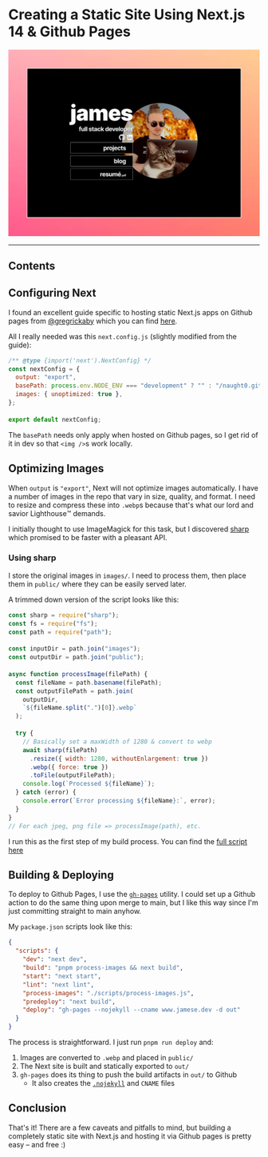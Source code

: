
# Creating a Static Site Using Next.js 14 & Github Pages

![](/jamese-dev.webp)

---

## Contents

## Configuring Next

I found an excellent guide specific to hosting static Next.js apps on Github pages from [@gregrickaby](https://github.com/gregrickaby) which you can find [here](https://github.com/gregrickaby/nextjs-github-pages).

All I really needed was this `next.config.js` (slightly modified from the guide):

```js
/** @type {import('next').NextConfig} */
const nextConfig = {
  output: "export",
  basePath: process.env.NODE_ENV === "development" ? "" : "/naught0.github.io",
  images: { unoptimized: true },
};

export default nextConfig;
```

The `basePath` needs only apply when hosted on Github pages, so I get rid of it in dev so that `<img />`s work locally.

## Optimizing Images

When `output` is `"export"`, Next will not optimize images automatically. I have a number of images in the repo that vary in size, quality, and format. I need to resize and compress these into `.webp`s because that's what our lord and savior Lighthouse™️  demands.

I initially thought to use ImageMagick for this task, but I discovered [sharp](https://sharp.pixelplumbing.com/) which promised to be faster with a pleasant API.

### Using sharp

I store the original images in `images/`. I need to process them, then place them in `public/` where they can be easily served later.

A trimmed down version of the script looks like this:

```js
const sharp = require("sharp");
const fs = require("fs");
const path = require("path");

const inputDir = path.join("images");
const outputDir = path.join("public");

async function processImage(filePath) {
  const fileName = path.basename(filePath);
  const outputFilePath = path.join(
    outputDir,
    `${fileName.split(".")[0]}.webp`
  );

  try {
    // Basically set a maxWidth of 1280 & convert to webp
    await sharp(filePath)
      .resize({ width: 1280, withoutEnlargement: true }) 
      .webp({ force: true })
      .toFile(outputFilePath);
    console.log(`Processed ${fileName}`);
  } catch (error) {
    console.error(`Error processing ${fileName}:`, error);
  }
}
// For each jpeg, png file => processImage(path), etc.
```
I run this as the first step of my build process. You can find the [full script here](https://github.com/Naught0/naught0.github.io/blob/master/scripts/process-images.js)

## Building & Deploying

To deploy to Github Pages, I use the [`gh-pages`](https://github.com/tschaub/gh-pages) utility. I could set up a Github action to do the same thing upon merge to main, but I like this way since I'm just committing straight to main anyhow.

My `package.json` scripts look like this:

```json
{
  "scripts": {
    "dev": "next dev",
    "build": "pnpm process-images && next build",
    "start": "next start",
    "lint": "next lint",
    "process-images": "./scripts/process-images.js",
    "predeploy": "next build",
    "deploy": "gh-pages --nojekyll --cname www.jamese.dev -d out"
  }
}
```

The process is straightforward. I just run `pnpm run deploy` and:

1. Images are converted to `.webp` and placed in `public/`
2. The Next site is built and statically exported to `out/`
3. `gh-pages` does its thing to push the build artifacts in `out/` to Github
   - It also creates the [`.nojekyll`](https://github.blog/2009-12-29-bypassing-jekyll-on-github-pages/) and `CNAME` files

## Conclusion

That's it! There are a few caveats and pitfalls to mind, but building a completely static site with Next.js and hosting it via Github pages is pretty easy &ndash; and free :)

